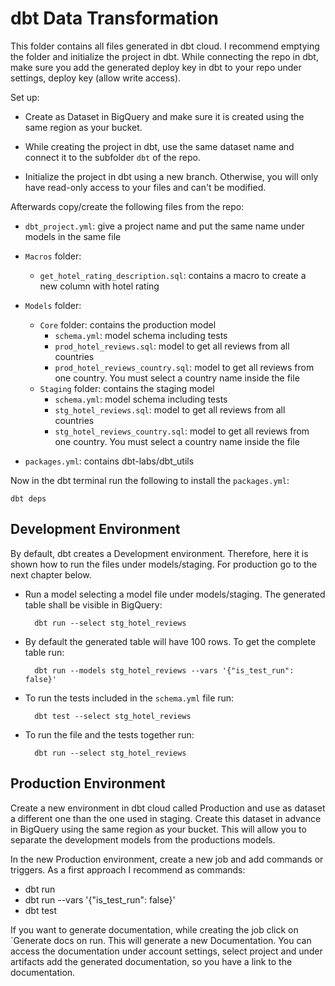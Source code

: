# dbt Data Transformation

This folder contains all files generated in dbt cloud. I recommend emptying the folder and initialize the project in dbt. While connecting the repo in dbt, make sure you add the generated deploy key in dbt to your repo under settings, deploy key (allow write access).

Set up: 

- Create as Dataset in BigQuery and make sure it is created using the same region as your bucket.

- While creating the project in dbt, use the same dataset name and connect it to the subfolder `dbt` of the repo.

- Initialize the project in dbt using a new branch. Otherwise, you will only have read-only access to your files and can't be modified.

Afterwards copy/create the following files from the repo:

- `dbt_project.yml`: give a project name and put the same name under models in the same file
- `Macros` folder:
  - `get_hotel_rating_description.sql`: contains a macro to create a new column with hotel rating
- `Models` folder:
  - `Core` folder: contains the production model
    - `schema.yml`: model schema including tests
    - `prod_hotel_reviews.sql`: model to get all reviews from all countries
    - `prod_hotel_reviews_country.sql`: model to get all reviews from one country. You must select a country name inside the file
  - `Staging` folder: contains the staging model
    - `schema.yml`: model schema including tests
    - `stg_hotel_reviews.sql`: model to get all reviews from all countries
    - `stg_hotel_reviews_country.sql`: model to get all reviews from one country. You must select a country name inside the file

- `packages.yml`: contains dbt-labs/dbt_utils

Now in the dbt terminal run the following to install the `packages.yml`:

    dbt deps

## Development Environment

By default, dbt creates a Development environment. Therefore, here it is shown how to run the files under models/staging. For production go to the next chapter below.

- Run a model selecting a model file under models/staging. The generated table shall be visible in BigQuery:

        dbt run --select stg_hotel_reviews

- By default the generated table will have 100 rows. To get the complete table run:

        dbt run --models stg_hotel_reviews --vars '{"is_test_run": false}'

- To run the tests included in the `schema.yml` file run:

        dbt test --select stg_hotel_reviews

- To run the file and the tests together run:

        dbt run --select stg_hotel_reviews

## Production Environment

Create a new environment in dbt cloud called Production and use as dataset a different one than the one used in staging. Create this dataset in advance in BigQuery using the same region as your bucket. This will allow you to separate the development models from the productions models.

In the new Production environment, create a new job and add commands or triggers. As a first approach I recommend as commands:

- dbt run
- dbt run --vars '{"is_test_run": false}'
- dbt test

If you want to generate documentation, while creating the job click on `Generate docs on run. This will generate a new Documentation. You can access the documentation under account settings, select project and under artifacts add the generated documentation, so you have a link to the documentation.
